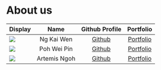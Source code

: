 # About us

Display |    Name    | Github Profile | Portfolio 
--------|:----------:|:--------------:|:---------:
![](https://via.placeholder.com/100.png?text=Photo) | Ng Kai Wen | [Github](https://github.com/ngkaiwen123) | [Portfolio](docs/team/johndoe.md)
![](https://via.placeholder.com/100.png?text=Photo) | Poh Wei Pin | [Github](https://github.com/firwer) | [Portfolio](docs/team/pohwp.md)
![](https://avatars.githubusercontent.com/u/24601679?s=400&u=4ff44cf4bbd34ac299fd550ce267a884df4043a7&v=4) | Artemis Ngoh | [Github](https://github.com/ArtemiszenN) | [Portfolio](docs/team/artemis.md)

